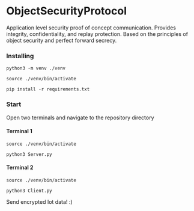 # ObjectSecurityProtocol
Application level security proof of concept communication. Provides integrity, confidentiality, and replay protection. Based on the principles of object security and perfect forward secrecy.

### Installing 
```
python3 -m venv ./venv
```
```
source ./venv/bin/activate
```
```
pip install -r requirements.txt
```

### Start
Open two terminals and navigate to the repository directory

#### Terminal 1
```
source ./venv/bin/activate
```
```
python3 Server.py
```
#### Terminal 2
```
source ./venv/bin/activate
```
```
python3 Client.py
```

Send encrypted Iot data! :) 
